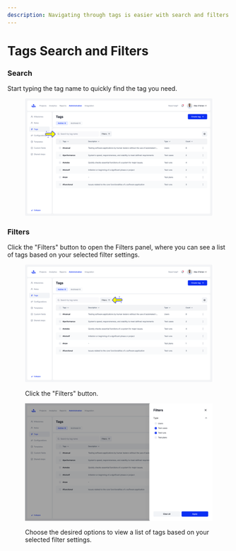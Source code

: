 ```yaml
---
description: Navigating through tags is easier with search and filters.
---
```


# Tags Search and Filters

### Search

Start typing the tag name to quickly find the tag you need.

<figure><img src="../../.gitbook/assets/192_Tags-1.png" alt=""><figcaption></figcaption></figure>

### Filters

Click the "Filters" button to open the Filters panel, where you can see a list of tags based on your selected filter settings.

<figure><img src="../../.gitbook/assets/192_Tags.png" alt=""><figcaption><p>Click the "Filters" button.</p></figcaption></figure>

<figure><img src="../../.gitbook/assets/195_Tags 1.png" alt=""><figcaption><p>Choose the desired options to view a list of tags based on your selected filter settings.</p></figcaption></figure>
